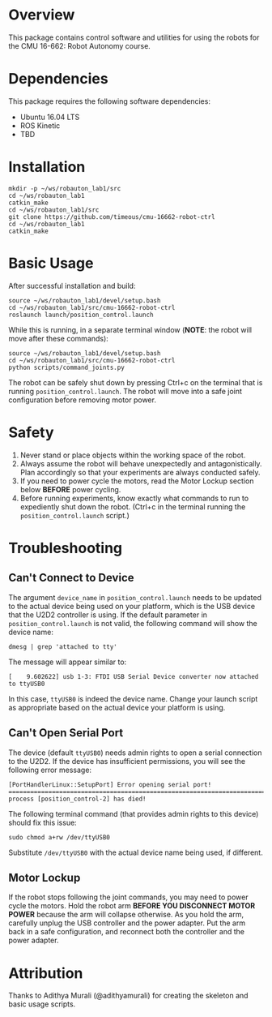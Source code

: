 # Overview
This package contains control software and utilities for using the robots for the CMU 16-662: Robot Autonomy course.

# Dependencies
This package requires the following software dependencies:
- Ubuntu 16.04 LTS
- ROS Kinetic
- TBD

# Installation
```
mkdir -p ~/ws/robauton_lab1/src
cd ~/ws/robauton_lab1
catkin_make
cd ~/ws/robauton_lab1/src
git clone https://github.com/timeous/cmu-16662-robot-ctrl
cd ~/ws/robauton_lab1
catkin_make
```

# Basic Usage
After successful installation and build:
```
source ~/ws/robauton_lab1/devel/setup.bash
cd ~/ws/robauton_lab1/src/cmu-16662-robot-ctrl
roslaunch launch/position_control.launch
```

While this is running, in a separate terminal window (**NOTE**: the robot will move after these commands):
```
source ~/ws/robauton_lab1/devel/setup.bash
cd ~/ws/robauton_lab1/src/cmu-16662-robot-ctrl
python scripts/command_joints.py
```

The robot can be safely shut down by pressing Ctrl+c on the terminal that is running `position_control.launch`. The robot will move into a safe joint configuration before removing motor power.

# Safety
1. Never stand or place objects within the working space of the robot.
2. Always assume the robot will behave unexpectedly and antagonistically. Plan accordingly so that your experiments are always conducted safely.
3. If you need to power cycle the motors, read the Motor Lockup section below **BEFORE** power cycling.
4. Before running experiments, know exactly what commands to run to expediently shut down the robot. (Ctrl+c in the terminal running the `position_control.launch` script.)

# Troubleshooting

## Can't Connect to Device
The argument `device_name` in `position_control.launch` needs to be updated to the actual device being used on your platform, which is the USB device that the U2D2 controller is using. If the default parameter in `position_control.launch` is not valid, the following command will show the device name:
```
dmesg | grep 'attached to tty'
```
The message will appear similar to:
```
[    9.602622] usb 1-3: FTDI USB Serial Device converter now attached to ttyUSB0
```
In this case, `ttyUSB0` is indeed the device name. Change your launch script as appropriate based on the actual device your platform is using.

## Can't Open Serial Port
The device (default `ttyUSB0`) needs admin rights to open a serial connection to the U2D2. If the device has insufficient permissions, you will see the following error message:
```
[PortHandlerLinux::SetupPort] Error opening serial port!
================================================================================REQUIRED process [position_control-2] has died!

```
The following terminal command (that provides admin rights to this device) should fix this issue:
```
sudo chmod a+rw /dev/ttyUSB0
```
Substitute `/dev/ttyUSB0` with the actual device name being used, if different.

## Motor Lockup
If the robot stops following the joint commands, you may need to power cycle the motors. Hold the robot arm **BEFORE YOU DISCONNECT MOTOR POWER** because the arm will collapse otherwise. As you hold the arm, carefully unplug the USB controller and the power adapter. Put the arm back in a safe configuration, and reconnect both the controller and the power adapter.

# Attribution
Thanks to Adithya Murali (@adithyamurali) for creating the skeleton and basic usage scripts.

